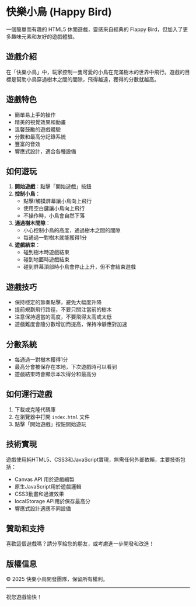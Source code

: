 # 快樂小鳥 (Happy Bird)

一個簡單而有趣的 HTML5 休閒遊戲，靈感來自經典的 Flappy Bird，但加入了更多趣味元素和友好的遊戲體驗。

## 遊戲介紹

在「快樂小鳥」中，玩家控制一隻可愛的小鳥在充滿樹木的世界中飛行。遊戲的目標是幫助小鳥穿過樹木之間的間隙，飛得越遠，獲得的分數就越高。

## 遊戲特色

- 簡單易上手的操作
- 精美的視覺效果和動畫
- 溫馨鼓勵的遊戲體驗
- 分數和最高分記錄系統
- 豐富的音效
- 響應式設計，適合各種設備

## 如何遊玩

1. **開始遊戲**：點擊「開始遊戲」按鈕
2. **控制小鳥**：
   - 點擊/觸摸屏幕讓小鳥向上飛行
   - 使用空白鍵讓小鳥向上飛行
   - 不操作時，小鳥會自然下落
3. **通過樹木間隙**：
   - 小心控制小鳥的高度，通過樹木之間的間隙
   - 每通過一對樹木就能獲得1分
4. **遊戲結束**：
   - 碰到樹木時遊戲結束
   - 碰到地面時遊戲結束
   - 碰到屏幕頂部時小鳥會停止上升，但不會結束遊戲

## 遊戲技巧

- 保持穩定的節奏點擊，避免大幅度升降
- 提前規劃飛行路徑，不要只關注當前的樹木
- 注意保持適當的高度，不要飛得太高或太低
- 遊戲難度會隨分數增加而提高，保持冷靜應對加速

## 分數系統

- 每通過一對樹木獲得1分
- 最高分會被保存在本地，下次遊戲時可以看到
- 遊戲結束時會顯示本次得分和最高分

## 如何運行遊戲

1. 下載或克隆代碼庫
2. 在瀏覽器中打開 `index.html` 文件
3. 點擊「開始遊戲」按鈕開始遊玩

## 技術實現

遊戲使用純HTML5、CSS3和JavaScript實現，無需任何外部依賴，主要技術包括：

- Canvas API 用於遊戲繪製
- 原生JavaScript用於遊戲邏輯
- CSS3動畫和過渡效果
- localStorage API用於保存最高分
- 響應式設計適應不同設備

## 贊助和支持

喜歡這個遊戲嗎？請分享給您的朋友，或考慮進一步開發和改進！

## 版權信息

© 2025 快樂小鳥開發團隊，保留所有權利。

---

祝您遊戲愉快！ 